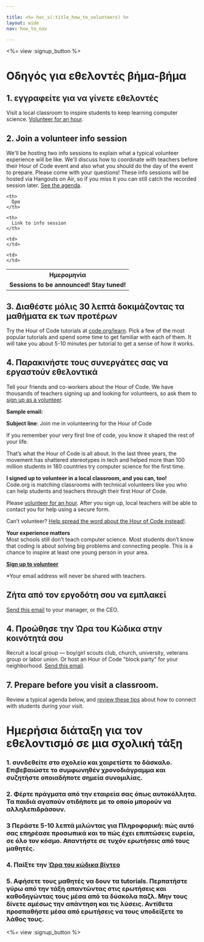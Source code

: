 ```yaml
---

title: <%= hoc_s(:title_how_to_volunteers) %>
layout: wide
nav: how_to_nav

---
```


<%= view :signup_button %>

# Οδηγός για εθελοντές βήμα-βήμα

## 1. εγγραφείτε για να γίνετε εθελοντές

Visit a local classroom to inspire students to keep learning computer science. [Volunteer for an hour](https://code.org/volunteer/engineer).

## 2. Join a volunteer info session

We'll be hosting two info sessions to explain what a typical volunteer experience will be like. We'll discuss how to coordinate with teachers before their Hour of Code event and also what you should do the day of the event to prepare. Please come with your questions! These info sessions will be hosted via Hangouts on Air, so if you miss it you can still catch the recorded session later. [See the agenda](https://docs.google.com/document/d/1y2PjgICSEnYGTD7MT1mvLS6RvA9BJDG4zWheD0ZFIUo/edit?usp=sharing).

<table>
  <tr>
    <th>
      Ημερομηνία
    </th>
    
    <th>
      Ώρα
    </th>
    
    <th>
      Link to info session
    </th>
  </tr>
  
  <tr>
    <td>
      <strong>Sessions to be announced! Stay tuned!</strong>
    </td>
    
    <td>
    </td>
    
    <td>
    </td>
  </tr>
</table>

## 3. Διαθέστε μόλις 30 λεπτά δοκιμάζοντας τα μαθήματα εκ των προτέρων

Try the Hour of Code tutorials at [code.org/learn](https://code.org/learn). Pick a few of the most popular tutorials and spend some time to get familiar with each of them. It will take you about 5-10 minutes per tutorial to get a sense of how it works.

## 4. Παρακινήστε τους συνεργάτες σας να εργαστούν εθελοντικά

Tell your friends and co-workers about the Hour of Code. We have thousands of teachers signing up and looking for volunteers, so ask them to [sign up as a volunteer](https://code.org/volunteer).

**Sample email:**

**Subject line**: Join me in volunteering for the Hour of Code

If you remember your very first line of code, you know it shaped the rest of your life.

That’s what the Hour of Code is all about. In the last three years, the movement has shattered stereotypes in tech and helped more than 100 million students in 180 countries try computer science for the first time.

**I signed up to volunteer in a local classroom, and you can, too!**   
Code.org is matching classrooms with technical volunteers like you who can help students and teachers through their first Hour of Code.

Please [volunteer for an hour](https://code.org/volunteer/engineer). After you sign up, local teachers will be able to contact you for help using a secure form.

Can’t volunteer? [Help spread the word about the Hour of Code instead!](https://hourofcode.com/promote).

**Your experience matters**  
Most schools still don’t teach computer science. Most students don’t know that coding is about solving big problems and connecting people. This is a chance to inspire at least one young person in your area.

**[Sign up to volunteer](https://code.org/volunteer/engineer)**

*Your email address will never be shared with teachers.

## Ζήτα από τον εργοδότη σου να εμπλακεί

[Send this email](https://hourofcode.com/promote/resources#email) to your manager, or the CEO.

## 4. Προώθησε την Ώρα του Κώδικα στην κοινότητά σου

Recruit a local group — boy/girl scouts club, church, university, veterans group or labor union. Or host an Hour of Code "block party" for your neighborhood. [Send this email](https://hourofcode.com/promote/resources#email).

## 7. Prepare before you visit a classroom.

Review a typical agenda below, and [review these tips](https://code.org/files/CSTT_Volunteers.pdf) about how to connect with students during your visit.

# Ημερήσια διάταξη για τον εθελοντισμό σε μια σχολική τάξη

### 1. συνδεθείτε στο σχολείο και χαιρετίστε το δάσκαλο. Επιβεβαιώστε το συμφωνηθέν χρονοδιάγραμμα και συζητήστε οποιαδήποτε σημεία συνομιλίας.

### 2. Φέρτε πράγματα από την εταιρεία σας όπως αυτοκόλλητα. Τα παιδιά αγαπούν οτιδήποτε με το οποίο μπορούν να αλληλεπιδράσουν.

### 3 Περάστε 5-10 λεπτά μιλώντας για Πληροφορική: πώς αυτό σας επηρέασε προσωπικά και το πώς έχει επιπτώσεις ευρεία, σε όλο τον κόσμο. Απαντήστε σε τυχόν ερωτήσεις από τους μαθητές.

### 4. Παίξτε την [Ώρα του κώδικα βίντεο](https://www.youtube.com/watch?v=2DxWIxec6yo)

### 5. Αφήσετε τους μαθητές να δουν τα tutorials. Περπατήστε γύρω από την τάξη απαντώντας στις ερωτήσεις και καθοδηγώντας τους μέσα από τα δύσκολα παζλ. Μην τους δίνετε αμέσως την απάντηση και τις λύσεις. Αντίθετα προσπαθήστε μέσα από ερωτήσεις να τους υποδείξετε το λάθος τους.

<%= view :signup_button %>